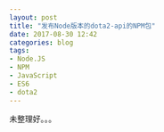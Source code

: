 ```yaml
---
layout: post
title: "发布Node版本的dota2-api的NPM包"
date: 2017-08-30 12:42
categories: blog
tags:
- Node.JS
- NPM
- JavaScript
- ES6
- dota2
---
```


未整理好。。。
